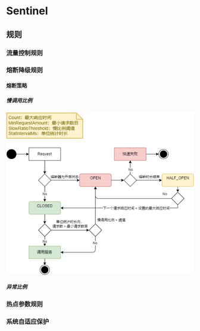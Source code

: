 # Sentinel

## 规则

### 流量控制规则

### 熔断降级规则

#### 熔断策略

##### 慢调用比例

![slow_request_ratio.png](./images/slow_request_ratio.drawio.png)

##### 异常比例

### 热点参数规则

### 系统自适应保护
